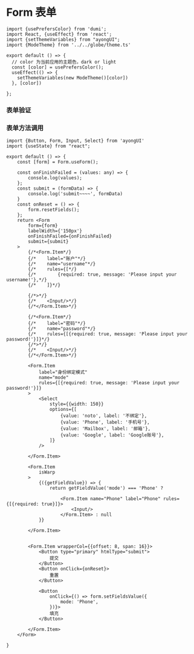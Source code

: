 # Form 表单

```tsx  hideCode=true inline=true
import {usePrefersColor} from 'dumi';
import React, {useEffect} from 'react';
import {setThemeVariables} from "ayongUI";
import {ModeTheme} from '../../globe/theme.ts'

export default () => {
  // color 为当前应用的主题色，dark or light
  const [color] = usePrefersColor();
  useEffect(() => {
    setThemeVariables(new ModeTheme()[color])
  }, [color])

};
```

[//]: # (### 基本使用)

[//]: # ()
[//]: # (```tsx)

[//]: # (import {Modal, Button, Form, Input, Upload, Radio} from 'ayongUI')

[//]: # (import {useState} from "react";)

[//]: # ()
[//]: # (export default &#40;&#41; => {)

[//]: # ()
[//]: # (    const [formLayout, setFormLayout] = useState&#40;'right'&#41;;)

[//]: # (    const [componentDisabled, setComponentDisabled] = useState&#40;false&#41;;)

[//]: # (    const onValuesChange = &#40;{layout}&#41; => {)

[//]: # (        setFormLayout&#40;layout&#41;)

[//]: # (    };)

[//]: # ()
[//]: # (    const submit = &#40;formData&#41; => {)

[//]: # (        console.log&#40;'submit~~~~', formData&#41;)

[//]: # (    })

[//]: # (    return <div style={{width: '588px'}}>)

[//]: # (        <Radio)

[//]: # (            checked={componentDisabled})

[//]: # (            onChange={&#40;checked&#41; => setComponentDisabled&#40;checked&#41;})

[//]: # (        >)

[//]: # (            Form 禁用)

[//]: # (        </Radio>)

[//]: # (        <Form formLayout={formLayout})

[//]: # (              disabled={componentDisabled})

[//]: # (              onValuesChange={onValuesChange})

[//]: # (              submit={submit})

[//]: # (        >)

[//]: # (            <Form.Item)

[//]: # (                label="布局")

[//]: # (                name="layout")

[//]: # (            >)

[//]: # (                <Radio.Group>)

[//]: # (                    <Radio.Button value="left">靠左对齐</Radio.Button>)

[//]: # (                    <Radio.Button value="center">剧中对齐</Radio.Button>)

[//]: # (                    <Radio.Button value="right">靠右对齐</Radio.Button>)

[//]: # (                    <Radio.Button value="vertical">上下布局</Radio.Button>)

[//]: # (                    <Radio.Button value="inline">左右布局</Radio.Button>)

[//]: # (                </Radio.Group>)

[//]: # (            </Form.Item>)

[//]: # (            <Form.Item)

[//]: # (                label="账户")

[//]: # (                name="username")

[//]: # (                rules={[{required: true, message: 'Please input your username!'}, {)

[//]: # (                    maxLength: 2,)

[//]: # (                    message: '超出最大长度显示')

[//]: # (                }]})

[//]: # ()
[//]: # (            >)

[//]: # (                <Input/>)

[//]: # (            </Form.Item>)

[//]: # (            <Form.Item)

[//]: # (                label="密码")

[//]: # (                name="password")

[//]: # (                rules={[{required: true, message: 'Please input your username!'}]})

[//]: # (            >)

[//]: # (                <Input/>)

[//]: # (            </Form.Item>)

[//]: # ()
[//]: # (            <Form.Item)

[//]: # (                label="附件上传")

[//]: # (                name="file")

[//]: # (                style={{height: '80px'}})

[//]: # (                rules={[{required: true, message: 'Please input your username!'}]})

[//]: # (            >)

[//]: # (                <Upload maxCount={2}/>)

[//]: # (            </Form.Item>)

[//]: # (            <Form.Item)

[//]: # (                label="是否跨越")

[//]: # (                name="cors")

[//]: # (                rules={[{required: true, message: 'Please input your username!'}]})

[//]: # (            >)

[//]: # (                <Radio/>)

[//]: # (            </Form.Item>)

[//]: # (            <Form.Item wrapperCol={{offset: 8, span: 16}}>)

[//]: # (                <Button type="primary" htmlType="submit">)

[//]: # (                    Submit)

[//]: # (                </Button>)

[//]: # ()
[//]: # (            </Form.Item>)

[//]: # (        </Form>)

[//]: # ()
[//]: # ()
[//]: # (    </div>)

[//]: # ()
[//]: # (})

[//]: # ()
[//]: # (```)



### 表单验证

[//]: # (```tsx)

[//]: # (import {Modal, Button, Form, Input, Upload, Radio} from 'ayongUI')

[//]: # (import {useState} from "react";)

[//]: # ()
[//]: # (export default &#40;&#41; => {)

[//]: # (    const [form] = Form.useForm&#40;&#41;;)

[//]: # ()
[//]: # (    const onFinishFailed = &#40;values: any&#41; => {)

[//]: # (        console.log&#40;values&#41;;)

[//]: # (    };)

[//]: # (    const submit = &#40;formData&#41; => {)

[//]: # (        console.log&#40;'submit~~~~', formData&#41;)

[//]: # (    })

[//]: # (  )
[//]: # (    return <Form)

[//]: # (        form={form})

[//]: # (        initialValues={{username: 'ayong'}})

[//]: # (        onFinishFailed={onFinishFailed})

[//]: # (        submit={submit})

[//]: # (    >)

[//]: # ()
[//]: # (        <Form.Item)

[//]: # (            label="自定义校验")

[//]: # (            name="diy")

[//]: # (            rules={[)

[//]: # (                {)

[//]: # (                    validator: &#40;name, value&#41; => {)

[//]: # (                        const regex = /^&#40;https?:\/\/&#41;/i;)

[//]: # (                        if &#40;!regex.test&#40;value&#41;&#41; {)

[//]: # (                            return Promise.reject&#40;'请输入正确的http 或者https协议的url'&#41;;)

[//]: # (                        })

[//]: # (                        return Promise.resolve&#40;&#41;;)

[//]: # (                    })

[//]: # (                },)

[//]: # ()
[//]: # (            ]}>)

[//]: # (            <Input/>)

[//]: # (        </Form.Item>)

[//]: # ()
[//]: # (        <Form.Item)

[//]: # (            label="账户")

[//]: # (            name="username")

[//]: # (            rules={[)

[//]: # (                {required: true, message: 'Please input your username!'},)

[//]: # (                {)

[//]: # (                    maxLength: 7,)

[//]: # (                    message: '超出最大长度显示')

[//]: # (                })

[//]: # (            ]})

[//]: # ()
[//]: # (        >)

[//]: # (            <Input/>)

[//]: # (        </Form.Item>)

[//]: # (        <Form.Item)

[//]: # (            label="密码")

[//]: # (            name="password")

[//]: # (            rules={[{required: true, message: 'Please input your password!'}]})

[//]: # (        >)

[//]: # (            <Input/>)

[//]: # (        </Form.Item>)

[//]: # ()
[//]: # (        <Form.Item)

[//]: # (            label="是否跨越")

[//]: # (            name="cors")

[//]: # (            rules={[{required: true, message: 'Please input your cors!'}]})

[//]: # (        >)

[//]: # (            <Radio/>)

[//]: # (        </Form.Item>)

[//]: # (        <Form.Item wrapperCol={{offset: 8, span: 16}}>)

[//]: # (            <Button type="primary" htmlType="submit">)

[//]: # (                提交)

[//]: # (            </Button>)

[//]: # ()
[//]: # (        </Form.Item>)

[//]: # (    </Form>)

[//]: # ()
[//]: # (})

[//]: # (```)

### 表单方法调用


```tsx
import {Button, Form, Input, Select} from 'ayongUI'
import {useState} from "react";

export default () => {
    const [form] = Form.useForm();

    const onFinishFailed = (values: any) => {
        console.log(values);
    };
    const submit = (formData) => {
        console.log('submit~~~~', formData)
    }
    const onReset = () => {
        form.resetFields();
    };
    return <Form
        form={form}
        labelWidth={'150px'}
        onFinishFailed={onFinishFailed}
        submit={submit}
    >
        {/*<Form.Item*/}
        {/*    label="账户"*/}
        {/*    name="username"*/}
        {/*    rules={[*/}
        {/*        {required: true, message: 'Please input your username!'},*/}
        {/*    ]}*/}

        {/*>*/}
        {/*    <Input/>*/}
        {/*</Form.Item>*/}

        {/*<Form.Item*/}
        {/*    label="密码"*/}
        {/*    name="password"*/}
        {/*    rules={[{required: true, message: 'Please input your password!'}]}*/}
        {/*>*/}
        {/*    <Input/>*/}
        {/*</Form.Item>*/}

        <Form.Item
            label="身份绑定模式"
            name="mode"
            rules={[{required: true, message: 'Please input your password!'}]}
        >
            <Select
                style={{width: 150}}
                options={[
                    {value: 'noto', label: '不绑定'},
                    {value: 'Phone', label: '手机号'},
                    {value: 'Mailbox', label: '邮箱'},
                    {value: 'Google', label: 'Google账号'},
                ]}
            />

        </Form.Item>

        <Form.Item
            isWarp
        >
            {({getFieldValue}) => {
                return getFieldValue('mode') === 'Phone' ?

                    <Form.Item name="Phone" label="Phone" rules={[{required: true}]}>
                        <Input/>
                    </Form.Item> : null
            }}

        </Form.Item>


        <Form.Item wrapperCol={{offset: 8, span: 16}}>
            <Button type="primary" htmlType="submit">
                提交
            </Button>
            <Button onClick={onReset}>
                重置
            </Button>

            <Button
                onClick={() => form.setFieldsValue({
                    mode: 'Phone',
                })}>
                填充
            </Button>

        </Form.Item>
    </Form>

}
```

[//]: # (### 字段监听 hook useWatch)

[//]: # (useWatch 允许你监听字段变化，同时仅当该字段变化时重新渲染)

[//]: # (```tsx)

[//]: # (import React, {useState, useEffect, useRef, useLayoutEffect} from 'react';)

[//]: # (import {Modal, Button, Form, Input, Upload, Radio} from 'ayongUI')

[//]: # ()
[//]: # (export default &#40;&#41; => {)

[//]: # (    // const [form] = Form.useForm<{ name: string; age: number }>&#40;&#41;;)

[//]: # (    const nameValue = Form.useWatch&#40;'name'&#41;;)

[//]: # ()
[//]: # (    const customValue = Form.useWatch&#40;&#40;values&#41; => `name: ${values.name || ''}`&#41;;)

[//]: # ()
[//]: # (    return &#40;)

[//]: # (        <>)

[//]: # (            <Form layout="vertical">)

[//]: # (                <Form.Item name="name" label="Name &#40;Watch to trigger rerender&#41;">)

[//]: # (                    <Input/>)

[//]: # (                </Form.Item>)

[//]: # (                <Form.Item name="age" label="Age &#40;Not Watch&#41;">)

[//]: # (                    <Input/>)

[//]: # (                </Form.Item>)

[//]: # (            </Form>)

[//]: # ()
[//]: # (            <div>Name Value: {nameValue}</div>)

[//]: # (            <div>Custom Value: {customValue}</div>)

[//]: # (        </>)

[//]: # (    &#41;;)

[//]: # (};)

[//]: # ()
[//]: # (```)
